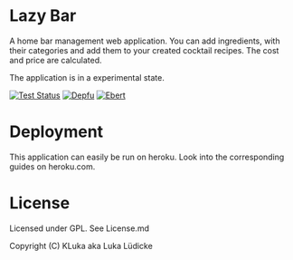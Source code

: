 # Lazy Bar

A home bar management web application.
You can add ingredients, with their categories and add them to your created cocktail recipes.
The cost and price are calculated.

The application is in a experimental state.

[![Test Status](https://travis-ci.org/klyonrad/lazybar.svg?branch=master)](https://travis-ci.org/klyonrad/lazybar)
[![Depfu](https://badges.depfu.com/badges/205871c3a207f4dd3180949e18d5de86/overview.svg)](https://depfu.com/github/klyonrad/lazybar)
[![Ebert](https://ebertapp.io/github/klyonrad/lazybar.svg)](https://ebertapp.io/github/klyonrad/lazybar)

# Deployment

This application can easily be run on heroku. Look into the corresponding guides on heroku.com.

# License

Licensed under GPL. See License.md

Copyright (C) KLuka aka Luka Lüdicke
